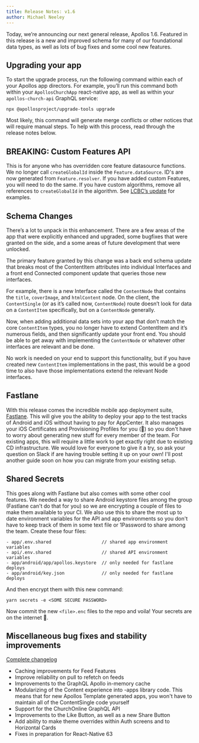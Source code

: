 ```yaml
---
title: Release Notes: v1.6
author: Michael Neeley
---
```


Today, we’re announcing our next general release, Apollos 1.6. Featured in this release is a new and improved schema for many of our foundational data types, as well as lots of bug fixes and some cool new features.

<!--truncate-->

## Upgrading your app

To start the upgrade process, run the following command within each of your Apollos app directors. For example, you’ll run this command both within your `ApollosChurchApp` react-native app, as well as within your `apollos-church-api` GraphQL service:

`npx @apollosproject/upgrade-tools upgrade`

Most likely, this command will generate merge conflicts or other notices that will require manual steps. To help with this process, read through the release notes below.

## BREAKING: Custom Features API

This is for anyone who has overridden core feature datasource functions. We no longer call `createGlobalId` inside the `Feature.dataSource`. ID's are now generated from `Feature.resolver`. If you have added custom Features, you will need to do the same. If you have custom algorithms, remove all references to `createGlobalId` in the algorithm. See [LCBC’s update](https://github.com/lcbc-digital/ephesus/commit/7a34b030100b08f36351959614d678437c7def74#diff-96edc6a32324af4139123deb4bd4c735) for examples.

## Schema Changes

There’s a lot to unpack in this enhancement. There are a few areas of the app that were explicitly enhanced and upgraded, some bugfixes that were granted on the side, and a some areas of future development that were unlocked.

The primary feature granted by this change was a back end schema update that breaks most of the ContentItem attributes into individual Interfaces and a front end Connected component update that queries those new interfaces.

For example, there is a new Interface called the `ContentNode` that contains the `title`, `coverImage`, and `htmlContent` node. On the client, the `ContentSingle` (or as it’s called now, `ContentNode`) route doesn’t look for data on a `ContentItem` specifically, but on a `ContentNode` generally.

Now, when adding additional data sets into your app that don’t match the core `ContentItem` types, you no longer have to extend ContentItem and it’s numerous fields, and then significantly update your front end. You should be able to get away with implementing the `ContentNode` or whatever other interfaces are relevant and be done.

No work is needed on your end to support this functionality, but if you have created new `ContentItem` implementations in the past, this would be a good time to also have those implementations extend the relevant Node interfaces.

## Fastlane

With this release comes the incredible mobile app deployment suite, [Fastlane](). This will give you the ability to deploy your app to the test tracks of Android and iOS without having to pay for AppCenter. It also manages your iOS Certificates and Provisioning Profiles for you (🙌) so you don't have to worry about generating new stuff for every member of the team. For existing apps, this will require a little work to get exactly right due to existing CD infrastructure. We would love for everyone to give it a try, so ask your question on Slack if are having trouble setting it up on your own! I'll post another guide soon on how you can migrate from your existing setup.

## Shared Secrets

This goes along with Fastlane but also comes with some other cool features. We needed a way to share Android keystore files among the group (Fastlane can't do that for you) so we are encrypting a couple of files to make them available to your CI. We also use this to share the most up to date environment variables for the API and app environments so you don't have to keep track of them in some text file or 1Password to share among the team. Create these four files:

```
- app/.env.shared                   // shared app environment variables
- api/.env.shared                   // shared API environment variables
- app/android/app/apollos.keystore  // only needed for fastlane deploys
- app/android/key.json              // only needed for fastlane deploys
```

And then encrypt them with this new command:

```
yarn secrets -e <SOME SECURE PASSWORD>
```

Now commit the new `<file>.enc` files to the repo and voila! Your secrets are on the internet 😬.

## Miscellaneous bug fixes and stability improvements

[Complete changelog](https://github.com/ApollosProject/apollos-apps/blob/master/CHANGELOG.md)

- Caching improvements for Feed Features
- Improve reliability on pull to refetch on feeds
- Improvements to the GraphQL Apollo in-memory cache
- Modularizing of the Content experience into -apps library code. This means that for new Apollos Template generated apps, you won't have to maintain all of the ContentSingle code yourself
- Support for the ChurchOnline GraphQL API
- Improvements to the Like Button, as well as a new Share Button
- Add ability to make theme overrides within Auth screens and to Horizontal Cards
- Fixes in preparation for React-Native 63
